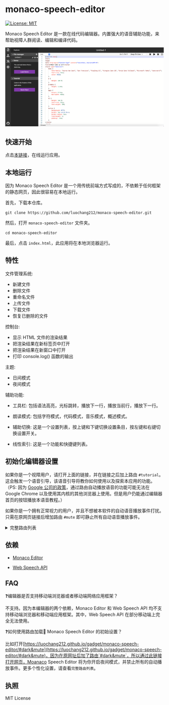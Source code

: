 # monaco-speech-editor

[![License: MIT](https://img.shields.io/badge/License-MIT-yellow.svg)](https://opensource.org/licenses/MIT)

Monaco Speech Editor 是一款在线代码编辑器。内置强大的语音辅助功能，来帮助视障人群阅读、编辑和编译代码。

![](../images/open-sidebar.png)

## 快速开始

 点击[本链接]( https://luochang212.github.io/gadget/monaco-speech-editor/)，在线运行应用。 
 


## 本地运行

因为 Monaco Speech Editor 是一个用传统前端方式写成的，不依赖于任何框架的静态网页，因此很容易在本地运行。

首先，下载本仓库。

```
git clone https://github.com/luochang212/monaco-speech-editor.git
```

然后，打开 `monaco-speech-editor` 文件夹。

```
cd monaco-speech-editor
```

最后，点击 `index.html`，此应用将在本地浏览器运行。

## 特性

文件管理系统:

- 新建文件
- 删除文件
- 重命名文件
- 上传文件
- 下载文件
- 恢复已删除的文件

控制台:

- 显示 HTML 文件的渲染结果
- 把渲染结果在新标签页中打开
- 把渲染结果在新窗口中打开
- 打印 console.log() 函数的输出

主题:

- 日间模式
- 夜间模式

辅助功能:

- 工具栏: 包括语法高亮，光标跳转，播放下一行，播放当前行，播放下一行。

- 朗读模式: 包括字符模式，代码模式，音乐模式，概述模式。

- 辅助切换: 这是一个设置列表，按上键和下键切换设置条目，按左键和右键切换设置开关。

- 线性索引: 这是一个功能和快捷键列表。

## 初始化编辑器设置

如果你是一个视障用户，请打开上面的链接，并在链接之后加上路由 `#tutorial`。这会触发一个语音引导，该语音引导将教你如何使用以及探索本应用的功能。（PS: 因为 [Google 公司的政策](https://www.chromestatus.com/feature/5687444770914304)，通过路由自动播放语音的功能可能无法在 Google Chrome 以及使用其内核的其他浏览器上使用。但是用户仍能通过编辑器首页的按钮播放本语音教程。）

如果你是一个拥有正常视力的用户，并且不想被本软件的自动语音播放事件打扰。只需在原网页链接后增加路由 `#mute` 即可静止所有自动语音播放事件。 

<details>
<summary>完整路由列表</summary>

| 路由             | 对应的初始化设置                                    |
| --------------- | ------------------------------------------------- |
| #load-demo      | load demo                                         |
| #dark           | turn on night mode                                |
| #full-screen    | full screen                                       |
| #run            | open console bar                                  |
| #tutorial       | play audio tutorial                               |
| #spotlight      | turn on spotlight                                 |
| #linear-index   | turn on linear index                              |
| #character-mode | trun on character mode                            |
| #code-mode      | turn on code mode                                 |
| #overview-mode  | turn on overview mode                             |
| #voice-feedback | turn on voice feedback                            |
| #voice-cue      | turn on voice cue                                 |
| #mute           | disable any autoplay event                        |
| #dark&run       | turn on night mode and console bar                |
| #dark&mute      | turn on night mode and disable any autoplay event |

</details>


## 依赖

- [Monaco Editor](https://github.com/microsoft/monaco-editor)

- [Web Speech API](https://w3c.github.io/speech-api/)

## FAQ

❓编辑器是否支持移动端浏览器或者移动端网络应用框架？

不支持。因为本编辑器的两个依赖，Monaco Editor 和 Web Speech API 均不支持移动端浏览器和移动端应用框架。其中，Web Speech API 在部分移动端上完全无法使用。

❓如何使用路由加载 Monaco Speech Editor 的初始设置？

比如打开[https://luochang212.github.io/gadget/monaco-speech-editor/#dark&mute](https://luochang212.github.io/gadget/monaco-speech-editor/#dark&mute)，因为在原网址后加了路由`#dark&mute`，所以通过此链接打开网页，Moanaco Speech Editor 将为你开启夜间模式，并禁止所有的自动播放事件。更多个性化设置，请查看`完整路由列表`。

## 执照

MIT License
